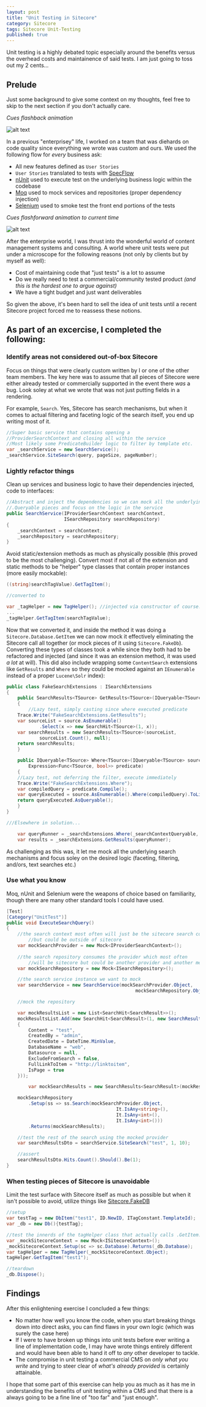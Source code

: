 ```yaml
---
layout: post
title: "Unit Testing in Sitecore"
category: Sitecore
tags: Sitecore Unit-Testing
published: true
---
```


Unit testing is a highly debated topic especially around the benefits versus the overhead costs and maintainence of said tests.  I am just going to toss out my 2 cents...

## Prelude
Just some background to give some context on my thoughts, feel free to skip to the next section if you don't actually care.

_Cues flashback animation_

![alt text](/assets/gifs/flashback.gif "A long time ago")

In a previous "enterprisey" life, I worked on a team that was diehards on code quality since everything we wrote was custom and ours.  We used the following flow for _every_ business ask:

- All new features defined as `User Stories`
- `User Stories` translated to tests with [SpecFlow](http://specflow.org/)
- [nUnit](http://nunit.org/) used to execute test on the underlying business logic within the codebase
- [Moq](https://www.nuget.org/packages/moq/) used to mock services and repositories (proper dependency injection)
- [Selenium](http://www.seleniumhq.org/) used to smoke test the front end portions of the tests

_Cues flashforward animation to current time_

![alt text](/assets/gifs/forward.gif "Back to today...")
 
After the enterprise world, I was thrust into the wonderful world of content management systems and consulting. A world where unit tests were put under a microscope for the following reasons (not only by clients but by myself as well):

- Cost of maintaining code that "just tests" is a lot to assume
- Do we really need to test a commercial/community tested product _(and this is the hardest one to argue against)_
- We have a tight budget and just want deliverables

So given the above, it's been hard to sell the idea of unit tests until a recent Sitecore project forced me to reassess these notions.

## As part of an excercise, I completed the following:

### Identify areas not considered out-of-box Sitecore
Focus on things that were clearly custom written by I or one of the other team members.  The key here was to assume that all pieces of Sitecore were either already tested or commercially supported in the event there _was_ a bug. Look soley at what we wrote that was not just putting fields in a rendering.

For example, `Search`. Yes, Sitecore has search mechanisms, but when it comes to actual filtering and faceting logic of the search itself, you end up writing most of it.
```csharp
//Super basic service that contains opening a 
//ProviderSearchContext and closing all within the service
//Most likely some PredicateBuilder logic to filter by template etc.
var _searchService = new SearchService();
_searchService.SiteSearch(query, pageSize, pageNumber);
```

### Lightly refactor things
Clean up services and business logic to have their dependencies injected, code to interfaces:

```csharp
//Abstract and inject the dependencies so we can mock all the underlying index and 
//.Queryable pieces and focus on the logic in the service  
public SearchService(IProviderSearchContext searchContext, 
                     ISearchRepository searchRepository)
{
    _searchContext = searchContext;
    _searchRepository = searchRepository;
}
```

Avoid static/extension methods as much as physically possible (this proved to be the most challenging).
Convert most if not all of the extension and static methods to be "helper" type classes that contain proper instances (more easily mockable):

```csharp
((string)searchTagValue).GetTagItem();

//converted to

var _tagHelper = new TagHelper(); //injected via constructor of course...
...
_tagHelper.GetTagItem(searchTagValue);
```
Now that we converted it, and inside the method it was doing a `Sitecore.Database.GetItem` we can now mock it effectively eliminating the Sitecore call all together (or mock pieces of it using `Sitecore.FakeDb`).
Converting these types of classes took a while since they both had to be refactored and injected (and since it was an extension method, it was used _a lot_ at will). This did also include wrapping some `ContentSearch` extensions like `GetResults` and `Where` so they could be mocked against an `IEnumerable` instead of a proper `Lucene\Solr` index):

```csharp
public class FakeSearchExtensions : ISearchExtensions
{
    public SearchResults<TSource> GetResults<TSource>(IQueryable<TSource> source)
    {
        //Lazy test, simply casting since where executed predicate
	Trace.Write("FakeSearchExtensions.GetResults");
	var sourceList = source.AsEnumerable()
            .Select(x => new SearchHit<TSource>(1, x));
	var searchResults = new SearchResults<TSource>(sourceList, 
            sourceList.Count(), null);
	return searchResults;
    }

    public IQueryable<TSource> Where<TSource>(IQueryable<TSource> source, 
        Expression<Func<TSource, bool>> predicate)
    {
	//Lazy test, not deferring the filter, execute immediately
	Trace.Write("FakeSearchExtensions.Where");
	var compiledQuery = predicate.Compile();
	var queryExecuted = source.AsEnumerable().Where(compiledQuery).ToList();
	return queryExecuted.AsQueryable();
    }
}

///Elsewhere in solution...

    var queryRunner = _searchExtensions.Where(_searchContextQueryable, baseQuery);
    var results = _searchExtensions.GetResults(queryRunner);
```

As challenging as this was, it let me mock all the underlying search mechanisms and focus soley on the desired logic (faceting, filtering, and/ors, text searches etc.)

### Use what you know
Moq, nUnit and Selenium were the weapons of choice based on familiarity, though there are many other standard tools I could have used.

```csharp
[Test]
[Category("UnitTest")]
public void ExecuteSearchQuery()
{
	//the search context most often will just be the sitecore search context 
        //but could be outside of sitecore
	var mockSearchProvider = new Mock<IProviderSearchContext>();
	
	//the search repository consumes the provider which most often 
        //will be sitecore but could be another provider and another mechanism 
	var mockSearchRepository = new Mock<ISearchRepository>();

	//the search service instance we want to mock
	var searchService = new SearchService(mockSearchProvider.Object, 
                                               mockSearchRepository.Object);

	//mock the repository

	var mockResultsList = new List<SearchHit<SearchResult>>();
	mockResultsList.Add(new SearchHit<SearchResult>(1, new SearchResult()
	{
		Content = "test",
		CreatedBy = "admin",
		CreatedDate = DateTime.MinValue,
		DatabaseName = "web",
		Datasource = null,
		ExcludeFromSearch = false,
		FullLinkToItem = "http://linktoitem",
		IsPage = true
	}));

        var mockSearchResults = new SearchResults<SearchResult>(mockResultsList, 1);

	mockSearchRepository
		.Setup(ss => ss.Search(mockSearchProvider.Object, 
                                        It.IsAny<string>(), 
                                        It.IsAny<int>(), 
                                        It.IsAny<int>()))
		.Returns(mockSearchResults);

	//test the rest of the search using the mocked provider
	var searchResultsDto = searchService.SiteSearch("test", 1, 10);

	//assert
	searchResultsDto.Hits.Count().Should().Be(1);
} 
```

### When testing pieces of Sitecore is unavoidable
Limit the test surface with Sitecore itself as much as possible but when it isn't possible to avoid, utilize things like [Sitecore.FakeDB](https://www.nuget.org/packages/Sitecore.FakeDb/)


```csharp
//setup
var testTag = new DbItem("test1", ID.NewID, ITagConstant.TemplateId);
var _db = new Db(){testTag};

//test the innerds of the tagHelper class that actually calls .GetItem...
var _mockSitecoreContext = new Mock<ISitecoreContext>();
_mockSitecoreContext.Setup(sc => sc.Database).Returns(_db.Database);
var tagHelper = new TagHelper(_mockSitecoreContext.Object);
tagHelper.GetTagItem("test1");

//teardown
_db.Dispose();
```

## Findings
After this enlightening exercise I concluded a few things:
- No matter how well you know the code, when you start breaking things down into direct asks, you can find flaws in your own logic (which was surely the case here)
- If I were to have broken up things into unit tests before ever writing a line of implementation code, I may have wrote things entirely different and would have been able to hand it off to _any_ other developer to tackle.
- The compromise in unit testing a commercial CMS on _only what you write_ and trying to steer clear of _what's already provided_ is certainly attainable.

I hope that some part of this exercise can help you as much as it has me in understanding the benefits of unit testing within a CMS and that there is a always going to be a fine line of "too far" and "just enough".
